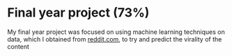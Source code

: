 # Final year project (73%)

My final year project was focused on using machine learning techniques on data, which I obtained from [reddit.com](www.reddit.com), to try and predict the virality of the content
